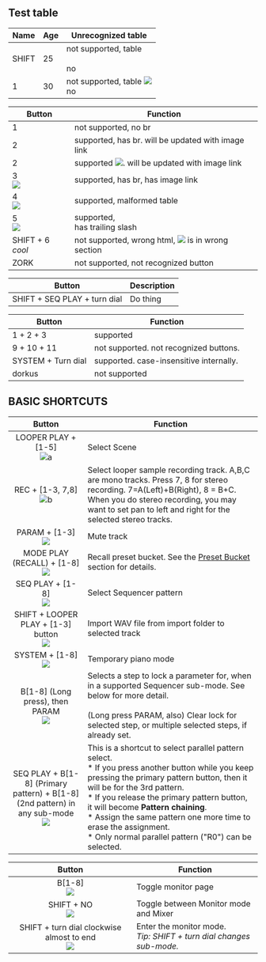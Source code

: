 ## Test table

| Name       | Age | Unrecognized table                        |
|------------|-----|-------------------------------------------|
| SHIFT <br> | 25  | not supported, table <br> <br/> no        |       
| 1 <br>     | 30  | not supported, table ![](./poop) <br/> no |


| Button             | Function                                                   |
|--------------------|------------------------------------------------------------|
| 1                  | not supported, no br                                       |
| 2 <br>             | supported, has br. will be updated with image link         |
| 2 <br>             | supported ![](./poop). will be updated with image link     |
| 3 <br> ![](./poop) | supported, has br, has image link                          |
 4 <br> ![](./poop) | supported, malformed table                                 
| 5 <br/> ![](./poop) | supported, <br/> has trailing slash                        |
| SHIFT + 6 <i>cool</i> | not supported, wrong html, ![](./poop) is in wrong section |
| ZORK               | not supported, not recognized button                       |

|              Button               | Description |
|:---------------------------------:|-------------|
| SHIFT + SEQ PLAY + turn dial <br> | Do thing    |


| Button                  | Function                                |
|-------------------------|-----------------------------------------|
| 1 + 2 + 3 <br>          | supported                               |
| 9 + 10 + 11 <br>        | not supported. not recognized buttons.  |
| SYSTEM + Turn dial <br> | supported. case-insensitive internally. |
| dorkus <br>             | not supported                           |

## BASIC SHORTCUTS

Button | Function
:------------: | -------------
LOOPER PLAY + [1-5] <br> ![a](./manual_images/but/lplay_1..5.png) | Select Scene
REC + [1-3, 7,8] <br> ![b](./manual_images/but/lr_1..378.png) | Select looper sample recording track. A,B,C are mono tracks. Press 7, 8 for stereo recording. 7=A(Left)+B(Right), 8 = B+C. When you do stereo recording, you may want to set pan to left and right for the selected stereo tracks. 
PARAM + [1-3] <br> ![](./manual_images/but/param_1..3.png) | Mute track
MODE PLAY (RECALL) + [1-8] <br> ![](./manual_images/but/mplay_1..8.png) | Recall preset bucket. See the [Preset Bucket](#preset-bucket) section for details.
| SEQ PLAY + [1-8] <br> ![](./manual_images/but/mplay_1..8_d.png) | Select Sequencer pattern |
| SHIFT + LOOPER PLAY + [1-3] button <br> ![](./manual_images/but/s_lplay_1..3.png) | Import WAV file from import folder to selected track |
SYSTEM + [1-8] <br> ![](./manual_images/but/sys_1..8.png) | Temporary piano mode
B[1-8] (Long press), then PARAM<br> ![](./manual_images/but/1..8_param.png) | Selects a step to lock a parameter for, when in a supported Sequencer sub-mode. See below for more detail.<br><br>(Long press PARAM, also) Clear lock for selected step, or multiple selected steps, if already set.
SEQ PLAY + B[1-8] (Primary pattern) + B[1-8] (2nd pattern) in any sub-mode <br> ![](manual_images/but/splay_1234567812345678.png) | This is a shortcut to select parallel pattern select. <br> * If you press another button while you keep pressing the primary pattern button, then it will be for the 3rd pattern.<br> * If you release the primary pattern button, it will become **Pattern chaining**. <br> * Assign the same pattern one more time to erase the assignment. <br> * Only normal parallel pattern ("R0") can be selected. 

Button | Function
:------------: | -------------
B[1-8] <br> ![](manual_images/but/12345678.png) | Toggle monitor page 
SHIFT + NO <br> ![](manual_images/but/s_n.png) | Toggle between Monitor mode and Mixer
SHIFT + turn dial clockwise almost to end <br> ![](manual_images/but/s_d.png) | Enter the monitor mode. <br>_Tip: SHIFT + turn dial changes sub-mode._
